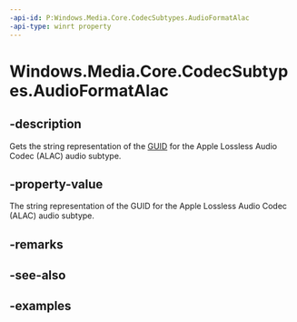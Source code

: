 ```yaml
---
-api-id: P:Windows.Media.Core.CodecSubtypes.AudioFormatAlac
-api-type: winrt property
---
```


<!-- Property syntax.
public string AudioFormatAlac { get; }
-->

# Windows.Media.Core.CodecSubtypes.AudioFormatAlac

## -description
Gets the string representation of the [GUID](/windows/win32/api/guiddef/ns-guiddef-guid) for the Apple Lossless Audio Codec (ALAC) audio subtype.

## -property-value
The string representation of the GUID for the Apple Lossless Audio Codec (ALAC) audio subtype.

## -remarks

## -see-also

## -examples

